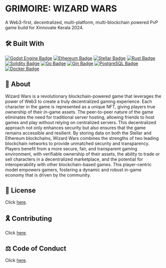 # GRIMOIRE: WIZARD WARS

A Web3-first, decentralized, multi-platform, multi-blockchain powered PvP game build for Xinnovate Kerala 2024.

## 🛠 Built With

[![Godot Engine Badge](https://img.shields.io/badge/Godot%20Engine-478CBF?logo=godotengine&logoColor=fff&style=for-the-badge)](https://godotengine.org/)
[![Ethereum Badge](https://img.shields.io/badge/Ethereum-3C3C3D?logo=ethereum&logoColor=fff&style=for-the-badge)](https://ethereum.org/en/)
[![Stellar Badge](https://img.shields.io/badge/Stellar-7D00FF?logo=stellar&logoColor=fff&style=for-the-badge)](https://stellar.org/)
[![Rust Badge](https://img.shields.io/badge/Rust-000?logo=rust&logoColor=fff&style=for-the-badge)](https://www.rust-lang.org/)
[![Solidity Badge](https://img.shields.io/badge/Solidity-363636?logo=solidity&logoColor=fff&style=for-the-badge)](https://soliditylang.org/)
[![Go Badge](https://img.shields.io/badge/Go-00ADD8?logo=go&logoColor=fff&style=for-the-badge)](https://go.dev/)
[![Gin Badge](https://img.shields.io/badge/Gin-008ECF?logo=gin&logoColor=fff&style=for-the-badge)](https://gin-gonic.com/)
[![PostgreSQL Badge](https://img.shields.io/badge/PostgreSQL-4169E1?logo=postgresql&logoColor=fff&style=for-the-badge)](https://www.postgresql.org/)
[![Docker Badge](https://img.shields.io/badge/Docker-2496ED?logo=docker&logoColor=fff&style=for-the-badge)](https://www.docker.com/)

## 📢 About

Wizard Wars is a revolutionary blockchain-powered game that leverages the power of Web3 to create a truly decentralized gaming experience. Each character in the game is represented as a unique NFT, giving players true ownership of their in-game assets. The peer-to-peer nature of the game eliminates the need for traditional server hosting, allowing friends to host games and play without relying on centralized servers. This decentralized approach not only enhances security but also ensures that the game remains accessible and resilient. By storing data on both the Stellar and Ethereum blockchains, Wizard Wars combines the strengths of two leading blockchain networks to provide unmatched security and transparency. Players benefit from a more secure, fair, and transparent gaming environment, with verifiable ownership of their assets, the ability to trade or sell characters in a decentralized marketplace, and the potential for interoperability with other blockchain-based games. This player-centric model empowers gamers, fostering a dynamic and robust in-game economy that is driven by the community.

## 📜 License

Click [here](./LICENSE.md).

## 🎗️ Contributing

Click [here](./CONTRIBUTING.md).

## ⚖️ Code of Conduct

Click [here](./CODE_OF_CONDUCT.md).

